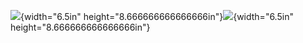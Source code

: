 ![](vertopal_de0c6ea6662f484db0a82f469eb00fa0/media/image1.jpg){width="6.5in"
height="8.666666666666666in"}![](vertopal_de0c6ea6662f484db0a82f469eb00fa0/media/image2.jpg){width="6.5in"
height="8.666666666666666in"}
